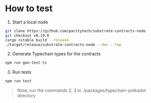 # How to test

1) Start a local node

```bash
git clone https://github.com/paritytech/substrate-contracts-node
git checkout v0.19.0
cargo +stable build --release
./target/release/substrate-contracts-node --dev --tmp
```

2) Generate Typechain types for the contracts

```bash
npm run gen-test-ts
```

3) Run tests

```bash
npm run test
```

> Note, run the commands 2, 3 in ./packages/typechain-polkadot directory

